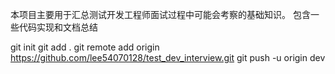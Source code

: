 本项目主要用于汇总测试开发工程师面试过程中可能会考察的基础知识。
包含一些代码实现和文档总结


git init
git add .
git remote add origin https://github.com/lee54070128/test_dev_interview.git
git push -u origin dev